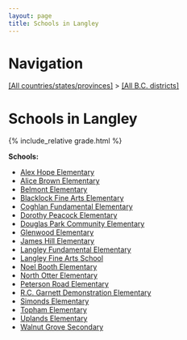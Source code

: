 ```yaml
---
layout: page
title: Schools in Langley
---
```

# Navigation

[[All countries/states/provinces]](../..) > [[All B.C. districts]](..)

# Schools in Langley

{% include_relative grade.html %}

**Schools:**

- [Alex Hope Elementary](Alex_Hope_Elementary.md)
- [Alice Brown Elementary](Alice_Brown_Elementary.md)
- [Belmont Elementary](Belmont_Elementary.md)
- [Blacklock Fine Arts Elementary](Blacklock_Fine_Arts_Elementary.md)
- [Coghlan Fundamental Elementary](Coghlan_Fundamental_Elementary.md)
- [Dorothy Peacock Elementary](Dorothy_Peacock_Elementary.md)
- [Douglas Park Community Elementary](Douglas_Park_Community_Elementary.md)
- [Glenwood Elementary](Glenwood_Elementary.md)
- [James Hill Elementary](James_Hill_Elementary.md)
- [Langley Fundamental Elementary](Langley_Fundamental_Elementary.md)
- [Langley Fine Arts School](Langley_Fine_Arts_School.md)
- [Noel Booth Elementary](Noel_Booth_Elementary.md)
- [North Otter Elementary](North_Otter_Elementary.md)
- [Peterson Road Elementary](Peterson_Road_Elementary.md)
- [R.C. Garnett Demonstration Elementary](R.C._Garnett_Demonstration_Elementary.md)
- [Simonds Elementary](Simonds_Elementary.md)
- [Topham Elementary](Topham_Elementary.md)
- [Uplands Elementary](Uplands_Elementary.md)
- [Walnut Grove Secondary](Walnut_Grove_Secondary.md)
